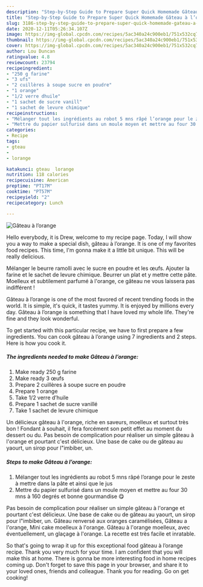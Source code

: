 ```yaml
---
description: "Step-by-Step Guide to Prepare Super Quick Homemade Gâteau à l’orange"
title: "Step-by-Step Guide to Prepare Super Quick Homemade Gâteau à l’orange"
slug: 3186-step-by-step-guide-to-prepare-super-quick-homemade-gateau-a-lorange
date: 2020-12-11T05:26:34.107Z
image: https://img-global.cpcdn.com/recipes/5ac340a24c900eb1/751x532cq70/gateau-a-lorange-photo-principale-de-la-recette.jpg
thumbnail: https://img-global.cpcdn.com/recipes/5ac340a24c900eb1/751x532cq70/gateau-a-lorange-photo-principale-de-la-recette.jpg
cover: https://img-global.cpcdn.com/recipes/5ac340a24c900eb1/751x532cq70/gateau-a-lorange-photo-principale-de-la-recette.jpg
author: Lou Duncan
ratingvalue: 4.8
reviewcount: 23794
recipeingredient:
- "250 g farine"
- "3 ufs"
- "2 cuillères à soupe sucre en poudre"
- "1 orange"
- "1/2 verre dhuile"
- "1 sachet de sucre vanill"
- "1 sachet de levure chimique"
recipeinstructions:
- "Mélanger tout les ingrédients au robot 5 mns râpé l’orange pour le zeste à mettre dans la pâte et ainsi que le jus"
- "Mettre du papier sulfurisé dans un moule moyen et mettre au four 30 mns à 160 degrés et bonne gourmandise 😋"
categories:
- Recipe
tags:
- gteau
- 
- lorange

katakunci: gteau  lorange 
nutrition: 118 calories
recipecuisine: American
preptime: "PT17M"
cooktime: "PT57M"
recipeyield: "2"
recipecategory: Lunch

---
```



![Gâteau à l’orange](https://img-global.cpcdn.com/recipes/5ac340a24c900eb1/751x532cq70/gateau-a-lorange-photo-principale-de-la-recette.jpg)

Hello everybody, it is Drew, welcome to my recipe page. Today, I will show you a way to make a special dish, gâteau à l’orange. It is one of my favorites food recipes. This time, I'm gonna make it a little bit unique. This will be really delicious.

Mélanger le beurre ramolli avec le sucre en poudre et les œufs. Ajouter la farine et le sachet de levure chimique. Beurrer un plat et y mettre cette pâte. Moelleux et subtilement parfumé à l&#39;orange, ce gâteau ne vous laissera pas indifférent !

Gâteau à l’orange is one of the most favored of recent trending foods in the world. It is simple, it's quick, it tastes yummy. It is enjoyed by millions every day. Gâteau à l’orange is something that I have loved my whole life. They're fine and they look wonderful.


To get started with this particular recipe, we have to first prepare a few ingredients. You can cook gâteau à l’orange using 7 ingredients and 2 steps. Here is how you cook it.

<!--inarticleads1-->

##### The ingredients needed to make Gâteau à l’orange:

1. Make ready 250 g farine
1. Make ready 3 œufs
1. Prepare 2 cuillères à soupe sucre en poudre
1. Prepare 1 orange
1. Take 1/2 verre d’huile
1. Prepare 1 sachet de sucre vanillé
1. Take 1 sachet de levure chimique


Un délicieux gâteau à l&#39;orange, riche en saveurs, moelleux et surtout très bon ! Fondant à souhait, il fera forcément son petit effet au moment du dessert ou du. Pas besoin de complication pour réaliser un simple gâteau à l&#39;orange et pourtant c&#39;est délicieux. Une base de cake ou de gâteau au yaourt, un sirop pour l&#34;imbiber, un. 

<!--inarticleads2-->

##### Steps to make Gâteau à l’orange:

1. Mélanger tout les ingrédients au robot 5 mns râpé l’orange pour le zeste à mettre dans la pâte et ainsi que le jus
1. Mettre du papier sulfurisé dans un moule moyen et mettre au four 30 mns à 160 degrés et bonne gourmandise 😋


Pas besoin de complication pour réaliser un simple gâteau à l&#39;orange et pourtant c&#39;est délicieux. Une base de cake ou de gâteau au yaourt, un sirop pour l&#34;imbiber, un. Gâteau renversé aux oranges caramélisées, Gâteau a l&#39;orange, Mini cake moelleux à l&#39;orange. Gâteau à l&#39;orange moelleux, avec éventuellement, un glaçage à l&#39;orange. La recette est très facile et inratable. 

So that's going to wrap it up for this exceptional food gâteau à l’orange recipe. Thank you very much for your time. I am confident that you will make this at home. There is gonna be more interesting food in home recipes coming up. Don't forget to save this page in your browser, and share it to your loved ones, friends and colleague. Thank you for reading. Go on get cooking!
